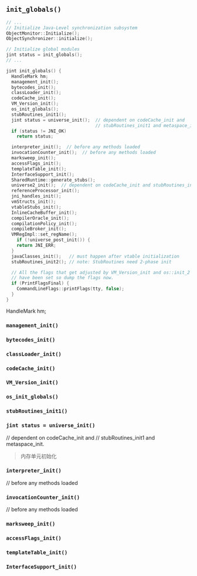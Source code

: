 
## `init_globals()`

```c++
// ...
// Initialize Java-Level synchronization subsystem
ObjectMonitor::Initialize();
ObjectSynchronizer::initialize();

// Initialize global modules
jint status = init_globals();
// ...
```

```c++
jint init_globals() {
  HandleMark hm;
  management_init();
  bytecodes_init();
  classLoader_init();
  codeCache_init();
  VM_Version_init();
  os_init_globals();
  stubRoutines_init1();
  jint status = universe_init();  // dependent on codeCache_init and
                                  // stubRoutines_init1 and metaspace_init.
  if (status != JNI_OK)
    return status;

  interpreter_init();  // before any methods loaded
  invocationCounter_init();  // before any methods loaded
  marksweep_init();
  accessFlags_init();
  templateTable_init();
  InterfaceSupport_init();
  SharedRuntime::generate_stubs();
  universe2_init();  // dependent on codeCache_init and stubRoutines_init1
  referenceProcessor_init();
  jni_handles_init();
  vmStructs_init();
  vtableStubs_init();
  InlineCacheBuffer_init();
  compilerOracle_init();
  compilationPolicy_init();
  compileBroker_init();
  VMRegImpl::set_regName();
    if (!universe_post_init()) {
    return JNI_ERR;
  }
  javaClasses_init();   // must happen after vtable initialization
  stubRoutines_init2(); // note: StubRoutines need 2-phase init

  // All the flags that get adjusted by VM_Version_init and os::init_2
  // have been set so dump the flags now.
  if (PrintFlagsFinal) {
    CommandLineFlags::printFlags(tty, false);
  }
}
```
HandleMark hm;

### `management_init()`
### `bytecodes_init()`
### `classLoader_init()`
### `codeCache_init()`
### `VM_Version_init()`
### `os_init_globals()`
### `stubRoutines_init1()`

### `jint status = universe_init()`
// dependent on codeCache_init and
// stubRoutines_init1 and metaspace_init.
> 内存单元初始化

### `interpreter_init()`
// before any methods loaded

### `invocationCounter_init()`
// before any methods loaded

### `marksweep_init()`


### `accessFlags_init()`


### `templateTable_init()`

### `InterfaceSupport_init()`